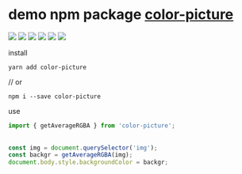 # demo npm package [color-picture](https://www.npmjs.com/package/color-picture)

![](https://travis-ci.org/bad4iz/demo-color-picture.svg?branch=master)
![](https://img.shields.io/npm/v/color-picture.svg)
![](https://img.shields.io/npm/dw/color-picture.svg)
![](https://img.shields.io/npm/dm/color-picture.svg)
![](https://img.shields.io/npm/dy/color-picture.svg)
![](https://img.shields.io/npm/dt/color-picture.svg)

install
```
yarn add color-picture
```

// or

```
npm i --save color-picture
```

use
```javascript
import { getAverageRGBA } from 'color-picture';
 
 
const img = document.querySelector('img');
const backgr = getAverageRGBA(img);
document.body.style.backgroundColor = backgr;
```
